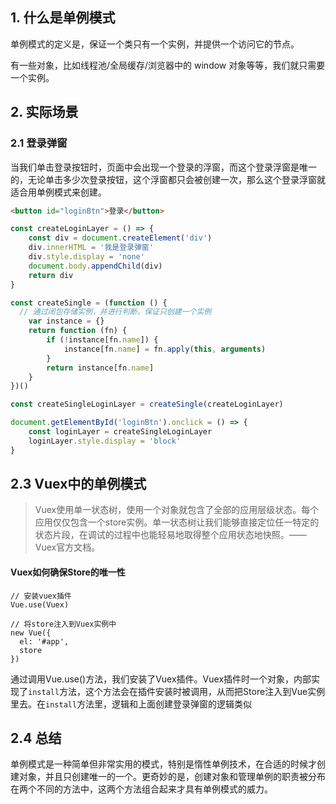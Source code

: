 ## 1. 什么是单例模式
单例模式的定义是，保证一个类只有一个实例，并提供一个访问它的节点。

有一些对象，比如线程池/全局缓存/浏览器中的 window 对象等等，我们就只需要一个实例。

## 2. 实际场景
### 2.1 登录弹窗
当我们单击登录按钮时，页面中会出现一个登录的浮窗，而这个登录浮窗是唯一的，无论单击多少次登录按钮，这个浮窗都只会被创建一次，那么这个登录浮窗就适合用单例模式来创建。
```html
<button id="loginBtn">登录</button>
```
```js
const createLoginLayer = () => {
    const div = document.createElement('div')
    div.innerHTML = '我是登录弹窗'
    div.style.display = 'none'
    document.body.appendChild(div)
    return div
}

const createSingle = (function () {
  // 通过闭包存储实例，并进行判断，保证只创建一个实例
    var instance = {}
    return function (fn) {
        if (!instance[fn.name]) {
            instance[fn.name] = fn.apply(this, arguments)
        }
        return instance[fn.name]
    }
})()

const createSingleLoginLayer = createSingle(createLoginLayer)

document.getElementById('loginBtn').onclick = () => {
    const loginLayer = createSingleLoginLayer
    loginLayer.style.display = 'block'
}

```
## 2.3 Vuex中的单例模式
> Vuex使用单一状态树，使用一个对象就包含了全部的应用层级状态。每个应用仅仅包含一个store实例。单一状态树让我们能够直接定位任一特定的状态片段，在调试的过程中也能轻易地取得整个应用状态地快照。——Vuex官方文档。

#### Vuex如何确保Store的唯一性
```
// 安装vuex插件
Vue.use(Vuex)

// 将store注入到Vuex实例中
new Vue({
  el: '#app',
  store
})
```
通过调用Vue.use()方法，我们安装了Vuex插件。Vuex插件时一个对象，内部实现了`install`方法，这个方法会在插件安装时被调用，从而把Store注入到Vue实例里去。在`install`方法里，逻辑和上面创建登录弹窗的逻辑类似

## 2.4 总结
单例模式是一种简单但非常实用的模式，特别是惰性单例技术，在合适的时候才创建对象，并且只创建唯一的一个。更奇妙的是，创建对象和管理单例的职责被分布在两个不同的方法中，这两个方法组合起来才具有单例模式的威力。